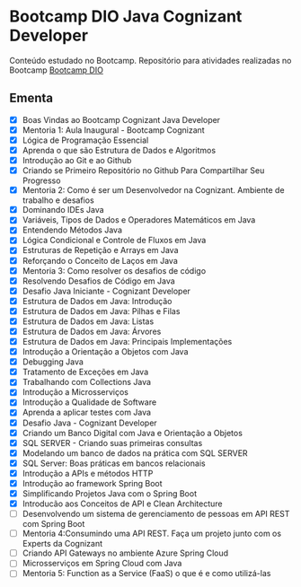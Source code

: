 # Bootcamp DIO Java Cognizant Developer
Conteúdo estudado no Bootcamp. Repositório para atividades realizadas no Bootcamp
[Bootcamp DIO](https://web.dio.me/track/cognizant-java-developer)


## Ementa
- [x] Boas Vindas ao Bootcamp Cognizant Java Developer
- [x] Mentoria 1: Aula Inaugural - Bootcamp Cognizant
- [x] Lógica de Programação Essencial
- [x] Aprenda o que são Estrutura de Dados e Algoritmos
- [x] Introdução ao Git e ao Github
- [x] Criando se Primeiro Repositório no Github Para Compartilhar Seu Progresso
- [x] Mentoria 2: Como é ser um Desenvolvedor na Cognizant. Ambiente de trabalho e desafios
- [x] Dominando IDEs Java
- [x] Variáveis, Tipos de Dados e Operadores Matemáticos em Java
- [x] Entendendo Métodos Java
- [x] Lógica Condicional e Controle de Fluxos em Java
- [x] Estruturas de Repetição e Arrays em Java
- [x] Reforçando o Conceito de Laços em Java
- [x] Mentoria 3: Como resolver os desafios de código
- [x] Resolvendo Desafios de Código em Java
- [x] Desafio Java Iniciante - Cognizant Developer
- [x] Estrutura de Dados em Java: Introdução
- [x] Estrutura de Dados em Java: Pilhas e Filas
- [x] Estrutura de Dados em Java: Listas
- [x] Estrutura de Dados em Java: Árvores
- [x] Estrutura de Dados em Java: Principais Implementações
- [x] Introdução a Orientação a Objetos com Java
- [x] Debugging Java
- [x] Tratamento de Exceções em Java
- [x] Trabalhando com Collections Java
- [x] Introdução a Microsserviços
- [x] Introdução a Qualidade de Software
- [x] Aprenda a aplicar testes com Java
- [x] Desafio Java - Cognizant Developer
- [x] Criando um Banco Digital com Java e Orientação a Objetos
- [x] SQL SERVER - Criando suas primeiras consultas
- [x] Modelando um banco de dados na prática com SQL SERVER
- [x] SQL Server: Boas práticas em bancos relacionais
- [x] Introdução a APIs e métodos HTTP
- [x] Introdução ao framework Spring Boot
- [x] Simplificando Projetos Java com o Spring Boot
- [x] Introducão aos Conceitos de API e Clean Architecture
- [ ] Desenvolvendo um sistema de gerenciamento de pessoas em API REST com Spring Boot
- [ ] Mentoria 4:Consumindo uma API REST. Faça um projeto junto com os Experts da Cognizant 
- [ ] Criando API Gateways no ambiente Azure Spring Cloud
- [ ] Microsserviços em Spring Cloud com Java
- [ ] Mentoria 5: Function as a Service (FaaS) o que é e como utilizá-las
